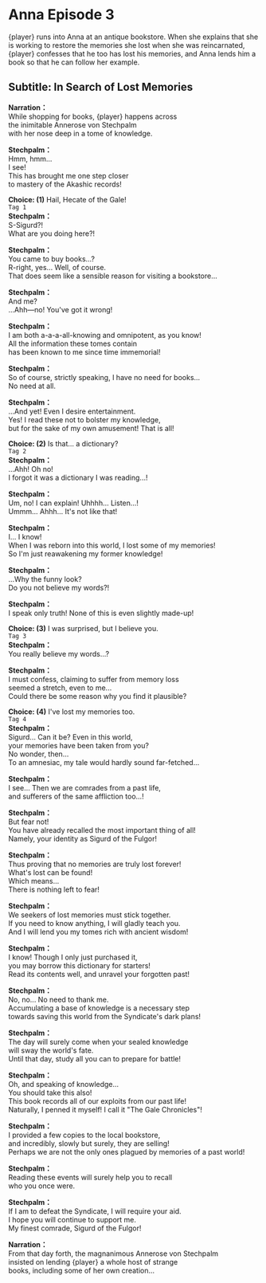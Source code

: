 # Anna Episode 3
{player} runs into Anna at an antique bookstore. When she explains that she is working to restore the memories she lost when she was reincarnated, {player} confesses that he too has lost his memories, and Anna lends him a book so that he can follow her example.
  
## Subtitle: In Search of Lost Memories
  
**Narration：**  
While shopping for books, {player} happens across  
the inimitable Annerose von Stechpalm  
with her nose deep in a tome of knowledge.  
  
**Stechpalm：**  
Hmm, hmm...  
 I see!  
This has brought me one step closer  
to mastery of the Akashic records!  
  
**Choice: (1)**  Hail, Hecate of the Gale!  
`Tag 1`  
**Stechpalm：**  
S-Sigurd?!  
What are you doing here?!  
  
**Stechpalm：**  
You came to buy books...?  
R-right, yes... Well, of course.  
That does seem like a sensible reason for visiting a bookstore...  
  
**Stechpalm：**  
And me?  
...Ahh—no! You've got it wrong!  
  
**Stechpalm：**  
I am both a-a-a-all-knowing and omnipotent, as you know!  
All the information these tomes contain  
has been known to me since time immemorial!  
  
**Stechpalm：**  
So of course, strictly speaking, I have no need for books...  
No need at all.  
  
**Stechpalm：**  
...And yet! Even I desire entertainment.  
Yes! I read these not to bolster my knowledge,  
but for the sake of my own amusement! That is all!  
  
**Choice: (2)**  Is that... a dictionary?  
`Tag 2`  
**Stechpalm：**  
...Ahh! Oh no!  
I forgot it was a dictionary I was reading...!  
  
**Stechpalm：**  
Um, no! I can explain! Uhhhh... Listen...!  
Ummm... Ahhh... It's not like that!  
  
**Stechpalm：**  
I... I know!  
When I was reborn into this world, I lost some of my memories!  
So I'm just reawakening my former knowledge!  
  
**Stechpalm：**  
...Why the funny look?  
Do you not believe my words?!  
  
**Stechpalm：**  
I speak only truth! None of this is even slightly made-up!  
  
**Choice: (3)**  I was surprised, but I believe you.  
`Tag 3`  
**Stechpalm：**  
You really believe my words...?  
  
**Stechpalm：**  
I must confess, claiming to suffer from memory loss  
seemed a stretch, even to me...  
Could there be some reason why you find it plausible?  
  
**Choice: (4)**  I've lost my memories too.  
`Tag 4`  
**Stechpalm：**  
Sigurd... Can it be? Even in this world,  
your memories have been taken from you?  
 No wonder, then...  
To an amnesiac, my tale would hardly sound far-fetched...  
  
**Stechpalm：**  
I see... Then we are comrades from a past life,  
and sufferers of the same affliction too...!  
  
**Stechpalm：**  
But fear not!  
You have already recalled the most important thing of all!  
Namely, your identity as Sigurd of the Fulgor!  
  
**Stechpalm：**  
Thus proving that no memories are truly lost forever!  
What's lost can be found!  
Which means...  
 There is nothing left to fear!  
  
**Stechpalm：**  
We seekers of lost memories must stick together.  
If you need to know anything, I will gladly teach you.  
And I will lend you my tomes rich with ancient wisdom!  
  
**Stechpalm：**  
I know! Though I only just purchased it,  
you may borrow this dictionary for starters!  
Read its contents well, and unravel your forgotten past!  
  
**Stechpalm：**  
No, no... No need to thank me.  
Accumulating a base of knowledge is a necessary step  
towards saving this world from the Syndicate's dark plans!  
  
**Stechpalm：**  
The day will surely come when your sealed knowledge  
will sway the world's fate.  
Until that day, study all you can to prepare for battle!  
  
**Stechpalm：**  
Oh, and speaking of knowledge...  
 You should take this also!  
This book records all of our exploits from our past life!  
Naturally, I penned it myself! I call it \"The Gale Chronicles\"!  
  
**Stechpalm：**  
I provided a few copies to the local bookstore,  
and incredibly, slowly but surely, they are selling!  
Perhaps we are not the only ones plagued by memories of a past world!  
  
**Stechpalm：**  
Reading these events will surely help you to recall  
who you once were.  
  
**Stechpalm：**  
If I am to defeat the Syndicate, I will require your aid.  
I hope you will continue to support me.  
My finest comrade, Sigurd of the Fulgor!  
  
**Narration：**  
From that day forth, the magnanimous Annerose von Stechpalm  
insisted on lending {player} a whole host of strange  
books, including some of her own creation...  

